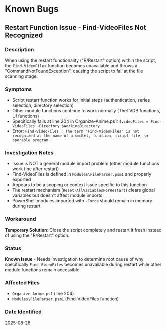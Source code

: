 # Known Bugs

## Restart Function Issue - Find-VideoFiles Not Recognized

### Description
When using the restart functionality ("R/Restart" option) within the script, the `Find-VideoFiles` function becomes unavailable and throws a "CommandNotFoundException", causing the script to fail at the file scanning stage.

### Symptoms
- Script restart function works for initial steps (authentication, series selection, directory selection)
- Other module functions continue to work normally (TheTVDB functions, UI functions)
- Specifically fails at line 204 in Organize-Anime.ps1: `$videoFiles = Find-VideoFiles -Directory $WorkingDirectory`
- Error: `Find-VideoFiles : The term 'Find-VideoFiles' is not recognized as the name of a cmdlet, function, script file, or operable program`

### Investigation Notes
- Issue is NOT a general module import problem (other module functions work fine after restart)
- Find-VideoFiles is defined in `Modules\FileParser.psm1` and properly exported
- Appears to be a scoping or context issue specific to this function
- The restart mechanism (`Reset-AllVariablesForRestart`) clears global variables but doesn't affect module imports
- PowerShell modules imported with `-Force` should remain in memory during restart

### Workaround
**Temporary Solution**: Close the script completely and restart it fresh instead of using the "R/Restart" option.

### Status
**Known Issue** - Needs investigation to determine root cause of why specifically `Find-VideoFiles` becomes unavailable during restart while other module functions remain accessible.

### Affected Files
- `Organize-Anime.ps1` (line 204)
- `Modules\FileParser.psm1` (Find-VideoFiles function)

### Date Identified
2025-08-26